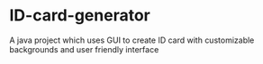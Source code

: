 # ID-card-generator
A java project which uses GUI to create ID card with customizable backgrounds and user friendly interface
